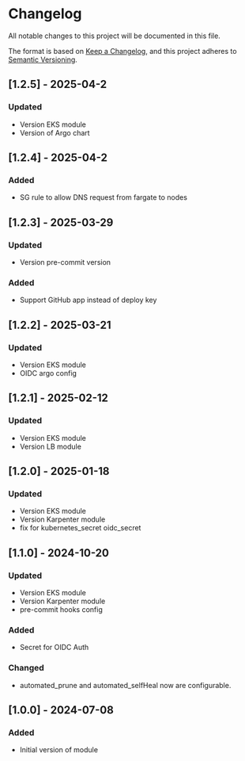 # Changelog
All notable changes to this project will be documented in this file.

The format is based on [Keep a Changelog](https://keepachangelog.com/en/1.0.0/),
and this project adheres to [Semantic Versioning](https://semver.org/spec/v2.0.0.html).
## [1.2.5] - 2025-04-2
### Updated
- Version EKS module
- Version of Argo chart

## [1.2.4] - 2025-04-2
### Added
- SG rule to allow DNS request from fargate to nodes

## [1.2.3] - 2025-03-29
### Updated
- Version pre-commit version
### Added
- Support GitHub app instead of deploy key

## [1.2.2] - 2025-03-21
### Updated
- Version EKS module
- OIDC argo config

## [1.2.1] - 2025-02-12
### Updated
- Version EKS module
- Version LB module

## [1.2.0] - 2025-01-18
### Updated
- Version EKS module
- Version Karpenter module
- fix for kubernetes_secret oidc_secret 

## [1.1.0] - 2024-10-20
### Updated
- Version EKS module
- Version Karpenter module
- pre-commit hooks config
### Added
- Secret for OIDC Auth
### Changed
- automated_prune and automated_selfHeal now are configurable.


## [1.0.0] - 2024-07-08
### Added
- Initial version of module
